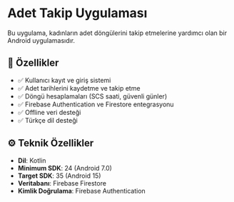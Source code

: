 # Adet Takip Uygulaması

Bu uygulama, kadınların adet döngülerini takip etmelerine yardımcı olan bir Android uygulamasıdır.

## 🚀 Özellikler

- ✅ Kullanıcı kayıt ve giriş sistemi  
- ✅ Adet tarihlerini kaydetme ve takip etme  
- ✅ Döngü hesaplamaları (SCS saati, güvenli günler)  
- ✅ Firebase Authentication ve Firestore entegrasyonu  
- ✅ Offline veri desteği  
- ✅ Türkçe dil desteği  

## ⚙️ Teknik Özellikler

- **Dil**: Kotlin  
- **Minimum SDK**: 24 (Android 7.0)  
- **Target SDK**: 35 (Android 15)  
- **Veritabanı**: Firebase Firestore  
- **Kimlik Doğrulama**: Firebase Authentication  




